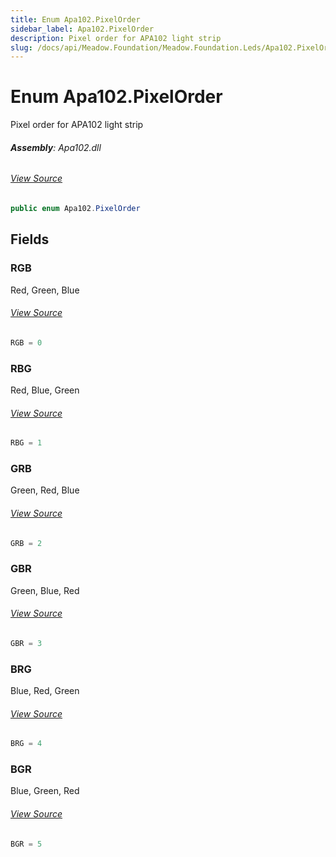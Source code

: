 ```yaml
---
title: Enum Apa102.PixelOrder
sidebar_label: Apa102.PixelOrder
description: Pixel order for APA102 light strip
slug: /docs/api/Meadow.Foundation/Meadow.Foundation.Leds/Apa102.PixelOrder
---
```

# Enum Apa102.PixelOrder
Pixel order for APA102 light strip

###### **Assembly**: Apa102.dll
###### [View Source](https://github.com/WildernessLabs/Meadow.Foundation.git/blob/develop/Source/Meadow.Foundation.Peripherals/Leds.Apa102/Driver/Apa102.Enums.cs#L8)
```csharp title="Declaration"
public enum Apa102.PixelOrder
```
## Fields
### RGB
Red, Green, Blue
###### [View Source](https://github.com/WildernessLabs/Meadow.Foundation.git/blob/develop/Source/Meadow.Foundation.Peripherals/Leds.Apa102/Driver/Apa102.Enums.cs#L13)
```csharp title="Declaration"
RGB = 0
```
### RBG
Red, Blue, Green
###### [View Source](https://github.com/WildernessLabs/Meadow.Foundation.git/blob/develop/Source/Meadow.Foundation.Peripherals/Leds.Apa102/Driver/Apa102.Enums.cs#L17)
```csharp title="Declaration"
RBG = 1
```
### GRB
Green, Red, Blue
###### [View Source](https://github.com/WildernessLabs/Meadow.Foundation.git/blob/develop/Source/Meadow.Foundation.Peripherals/Leds.Apa102/Driver/Apa102.Enums.cs#L21)
```csharp title="Declaration"
GRB = 2
```
### GBR
Green, Blue, Red
###### [View Source](https://github.com/WildernessLabs/Meadow.Foundation.git/blob/develop/Source/Meadow.Foundation.Peripherals/Leds.Apa102/Driver/Apa102.Enums.cs#L25)
```csharp title="Declaration"
GBR = 3
```
### BRG
Blue, Red, Green
###### [View Source](https://github.com/WildernessLabs/Meadow.Foundation.git/blob/develop/Source/Meadow.Foundation.Peripherals/Leds.Apa102/Driver/Apa102.Enums.cs#L29)
```csharp title="Declaration"
BRG = 4
```
### BGR
Blue, Green, Red
###### [View Source](https://github.com/WildernessLabs/Meadow.Foundation.git/blob/develop/Source/Meadow.Foundation.Peripherals/Leds.Apa102/Driver/Apa102.Enums.cs#L33)
```csharp title="Declaration"
BGR = 5
```
